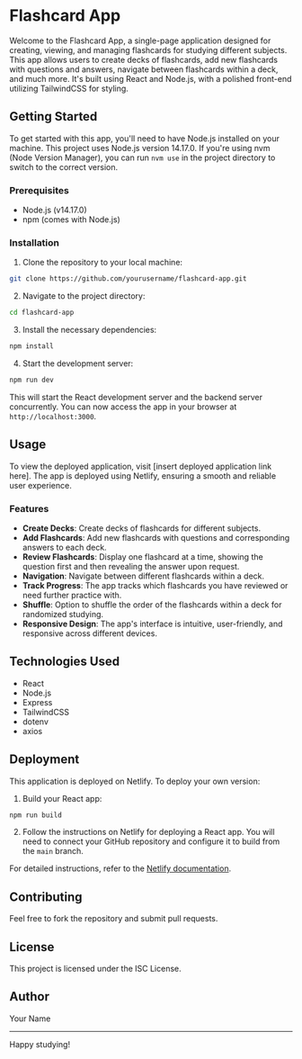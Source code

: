<!-- @format -->

# Flashcard App

Welcome to the Flashcard App, a single-page application designed for creating, viewing, and managing flashcards for studying different subjects. This app allows users to create decks of flashcards, add new flashcards with questions and answers, navigate between flashcards within a deck, and much more. It's built using React and Node.js, with a polished front-end utilizing TailwindCSS for styling.

## Getting Started

To get started with this app, you'll need to have Node.js installed on your machine. This project uses Node.js version 14.17.0. If you're using nvm (Node Version Manager), you can run `nvm use` in the project directory to switch to the correct version.

### Prerequisites

-   Node.js (v14.17.0)
-   npm (comes with Node.js)

### Installation

1. Clone the repository to your local machine:

```bash
git clone https://github.com/yourusername/flashcard-app.git
```

2. Navigate to the project directory:

```bash
cd flashcard-app
```

3. Install the necessary dependencies:

```bash
npm install
```

4. Start the development server:

```bash
npm run dev
```

This will start the React development server and the backend server concurrently. You can now access the app in your browser at `http://localhost:3000`.

## Usage

To view the deployed application, visit [insert deployed application link here]. The app is deployed using Netlify, ensuring a smooth and reliable user experience.

### Features

-   **Create Decks**: Create decks of flashcards for different subjects.
-   **Add Flashcards**: Add new flashcards with questions and corresponding answers to each deck.
-   **Review Flashcards**: Display one flashcard at a time, showing the question first and then revealing the answer upon request.
-   **Navigation**: Navigate between different flashcards within a deck.
-   **Track Progress**: The app tracks which flashcards you have reviewed or need further practice with.
-   **Shuffle**: Option to shuffle the order of the flashcards within a deck for randomized studying.
-   **Responsive Design**: The app's interface is intuitive, user-friendly, and responsive across different devices.

## Technologies Used

-   React
-   Node.js
-   Express
-   TailwindCSS
-   dotenv
-   axios

## Deployment

This application is deployed on Netlify. To deploy your own version:

1. Build your React app:

```bash
npm run build
```

2. Follow the instructions on Netlify for deploying a React app. You will need to connect your GitHub repository and configure it to build from the `main` branch.

For detailed instructions, refer to the [Netlify documentation](https://docs.netlify.com/).

## Contributing

Feel free to fork the repository and submit pull requests.

## License

This project is licensed under the ISC License.

## Author

Your Name

---

Happy studying!
